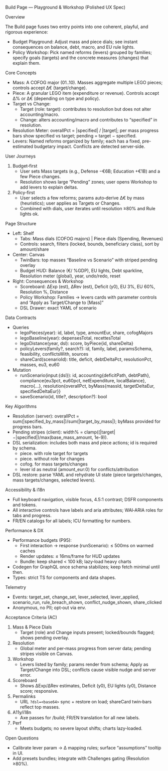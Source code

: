 Build Page — Playground & Workshop (Polished UX Spec)

Overview

The Build page fuses two entry points into one coherent, playful, and rigorous experience:

- Budget Playground: Adjust mass and piece dials; see instant consequences on balance, debt, macro, and EU rule lights.
- Policy Workshop: Pick named reforms (levers) grouped by families; specify goals (targets) and the concrete measures (changes) that explain them.

Core Concepts

- Mass: A COFOG major (01..10). Masses aggregate multiple LEGO pieces; controls accept Δ€ (target/change).
- Piece: A granular LEGO item (expenditure or revenue). Controls accept Δ% or Δ€ (depending on type and policy).
- Target vs Change:
  - Target (role: target): contributes to resolution but does not alter accounting/macro.
  - Change: alters accounting/macro and contributes to “specified” in resolution.
- Resolution Meter: overallPct = |specified| / |target|; per mass progress bars show specified vs target; pending = target − specified.
- Levers: Named reforms organized by family; each has a fixed, pre-estimated budgetary impact. Conflicts are detected server‑side.

User Journeys

1) Budget‑first
   - User sets Mass targets (e.g., Defense −€6B; Education +€1B) and a few Piece changes.
   - Resolution shows large “Pending” zones; user opens Workshop to add levers to explain deltas.
2) Policy‑first
   - User selects a few reforms; params auto‑derive Δ€ by mass (heuristics); user applies as Targets or Changes.
   - Combined with dials, user iterates until resolution ≥80% and Rule lights ok.

Page Structure

- Left: Shelf
  - Tabs: Mass dials (COFOG majors) | Piece dials (Spending, Revenues)
  - Controls: search, filters (locked, bounds, beneficiary class), sort by amount/share
- Center: Canvas
  - TwinBars: top masses “Baseline vs Scenario” with striped pending overlay
  - Budget HUD: Balance (€/ %GDP), EU lights, Debt sparkline, Resolution meter (global), year, undo/redo, reset
- Right: Consequences & Workshop
  - Scoreboard: ΔExp (est), ΔRev (est), Deficit (y0), EU 3%, EU 60%, Resolution %, Distance
  - Policy Workshop: Families → levers cards with parameter controls and “Apply as Target/Change to [Mass]”
  - DSL Drawer: exact YAML of scenario

Data Contracts

- Queries
  - legoPieces(year): id, label, type, amountEur, share, cofogMajors
  - legoBaseline(year): depensesTotal, recettesTotal
  - legoDistance(year, dsl): score, byPiece{id, shareDelta}
  - policyLevers(family?, search?): id, family, label, paramsSchema, feasibility, conflictsWith, sources
  - shareCard(scenarioId): title, deficit, debtDeltaPct, resolutionPct, masses, eu3, eu60
- Mutation
  - runScenario(input:{dsl}): id, accounting{deficitPath, debtPath}, compliance{eu3pct, eu60pct, netExpenditure, localBalance}, macro{…}, resolution{overallPct, byMass{massId, targetDeltaEur, specifiedDeltaEur}}
  - saveScenario(id, title?, description?): bool

Key Algorithms

- Resolution (server): overallPct = sum(|specified_by_mass|)/sum(|target_by_mass|); byMass provided for progress bars.
- Pending stripes (client): width% = clamp((|target|−|specified|)/max(base_mass_amount, 1e-9)).
- DSL serialization: includes both mass and piece actions; id is required by schema.
  - piece.<id> with role target for targets
  - piece.<id> without role for changes
  - cofog.<major> for mass targets/changes
  - lever id as neutral (amount_eur:0) for conflicts/attribution
- DSL restore: parse YAML and rehydrate UI state (piece targets/changes, mass targets/changes, selected levers).

Accessibility & i18n

- Full keyboard navigation, visible focus, 4.5:1 contrast; DSFR components and tokens.
- All interactive controls have labels and aria attributes; WAI‑ARIA roles for tabs and progress.
- FR/EN catalogs for all labels; ICU formatting for numbers.

Performance & DX

- Performance budgets (P95):
  - First interaction → response (runScenario): ≤ 500ms on warmed caches
  - Render updates: ≤ 16ms/frame for HUD updates
  - Bundle: keep shared < 100 kB; lazy‑load heavy charts
- Codegen for GraphQL once schema stabilizes; keep fetch minimal until then.
- Types: strict TS for components and data shapes.

Telemetry

- Events: target_set, change_set, lever_selected, lever_applied, scenario_run, rule_breach_shown, conflict_nudge_shown, share_clicked
- Anonymous, no PII; opt‑out via env.

Acceptance Criteria (AC)

1) Mass & Piece Dials
   - Target (role) and Change inputs present; locked/bounds flagged; shows pending overlay.
2) Resolution
   - Global meter and per‑mass progress from server data; pending stripes visible on Canvas.
3) Workshop
   - Levers listed by family; params render from schema; Apply as Target/Change into DSL; conflicts cause visible nudge and server error.
4) Scoreboard
   - Shows ΔExp/ΔRev estimates, Deficit (y0), EU lights (y0), Distance score; responsive.
5) Permalinks
   - URL `?dsl=<base64>` sync + restore on load; shareCard twin‑bars reflect top masses.
6) A11y/i18n
   - Axe passes for /build; FR/EN translation for all new labels.
7) Perf
   - Meets budgets; no severe layout shifts; charts lazy‑loaded.

Open Questions

- Calibrate lever param → Δ mapping rules; surface “assumptions” tooltip in UI.
- Add presets bundles; integrate with Challenges gating (Resolution ≥80%).

